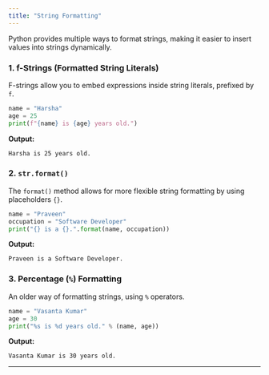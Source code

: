 ```yaml
---
title: "String Formatting"
---
```


Python provides multiple ways to format strings, making it easier to insert values into strings dynamically.

### 1. **f-Strings (Formatted String Literals)**
F-strings allow you to embed expressions inside string literals, prefixed by `f`.

```python
name = "Harsha"
age = 25
print(f"{name} is {age} years old.")
```

**Output:**
```
Harsha is 25 years old.
```

### 2. **`str.format()`**
The `format()` method allows for more flexible string formatting by using placeholders `{}`.

```python
name = "Praveen"
occupation = "Software Developer"
print("{} is a {}.".format(name, occupation))
```

**Output:**
```
Praveen is a Software Developer.
```

### 3. **Percentage (`%`) Formatting**
An older way of formatting strings, using `%` operators.

```python
name = "Vasanta Kumar"
age = 30
print("%s is %d years old." % (name, age))
```

**Output:**
```
Vasanta Kumar is 30 years old.
```

---